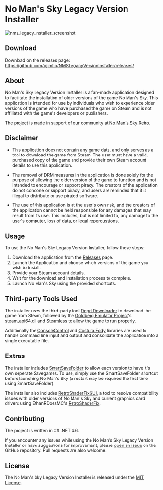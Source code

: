# No Man's Sky Legacy Version Installer
![nms_legacy_installer_screenshot](https://user-images.githubusercontent.com/21266513/234724944-f7d49817-db78-405c-a3d5-8692f911a2d8.png)

## Download
Download on the releases page: https://github.com/qjimbo/NMSLegacyVersionInstaller/releases/

## About 
No Man's Sky Legacy Version Installer is a fan-made application designed to facilitate the installation of older versions of the game No Man's Sky. This application is intended for use by individuals who wish to experience older versions of the game who have purchased the game on Steam and is not affiliated with the game's developers or publishers.

The project is made in support of our community at [No Man's Sky Retro](https://nomansskyretro.com).

## Disclaimer

- This application does not contain any game data, and only serves as a tool to download the game from Steam. The user must have a valid, purchased copy of the game and provide their own Steam account details to use this application.

- The removal of DRM measures in the application is done solely for the purpose of allowing the older version of the game to function and is not intended to encourage or support piracy. The creators of the application do not condone or support piracy, and users are reminded that it is illegal to distribute or use pirated software.

- The use of this application is at the user's own risk, and the creators of the application cannot be held responsible for any damages that may result from its use. This includes, but is not limited to, any damage to the user's computer, loss of data, or legal repercussions.

## Usage

To use the No Man's Sky Legacy Version Installer, follow these steps:

1. Download the application from the [Releases](https://github.com/qjimbo/NMSLegacyVersionInstaller/releases)  page.
2. Launch the Application and choose which versions of the game you wish to install.
3. Provide your Steam account details.
4. Wait for the download and installation process to complete.
5. Launch No Man's Sky using the provided shortcuts.

## Third-party Tools Used
The installer uses the third-party tool [DepotDownloader](https://github.com/SteamRE/DepotDownloader) to download the game from Steam, followed by the [Goldberg Emulator Project](https://gitlab.com/Mr_Goldberg/goldberg_emulator)'s steam_api64.dll and [Steamless](https://github.com/atom0s/Steamless) to allow the game to run properly.

Additionally the [ConsoleControl](https://github.com/dwmkerr/consolecontrol) and [Costura.Fody](https://github.com/Fody/Costura) libraries are used to handle command line input and output and consolidate the application into a single executable file.

## Extras
The installer includes [SmartSaveFolder](https://github.com/qjimbo/smartsavefolder) to allow each version to have it's own seperate Savegames. To use, simply use the SmartSaveFolder shortcut before launching No Man's Sky (a restart may be required the first time using SmartSaveFolder).

The installer also includes [RetroShaderFixGUI](https://github.com/qjimbo/RetroShaderFixGUI), a tool to resolve compatibility issues with older versions of No Man's Sky and current graphics card drivers using EthanRDoesMC's [RetroShaderFix](https://github.com/EthanRDoesMC/RetroShaderFix).

## Contributing

The project is written in C# .NET 4.6.

If you encounter any issues while using the No Man's Sky Legacy Version Installer or have suggestions for improvement, please [open an issue](https://github.com/qjimbo/NMSLegacyVersionInstaller/issues) on the GitHub repository. Pull requests are also welcome.

## License

The No Man's Sky Legacy Version Installer is released under the [MIT License](https://github.com/qjimbo/NMSLegacyVersionInstaller/LICENSE).
